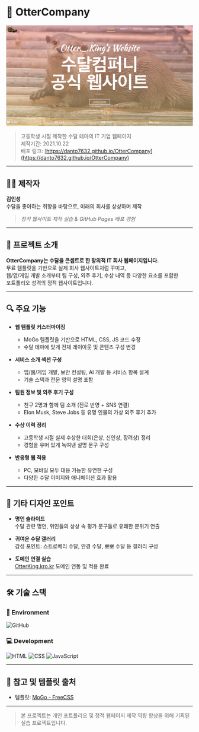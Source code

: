 # 🦦 OtterCompany  
![Main Image](/preview/main.png)
> 고등학생 시절 제작한 수달 테마의 IT 기업 웹페이지  
> 제작기간: 2021.10.22  
> 배포 링크: [https://danto7632.github.io/OtterCompany](https://danto7632.github.io/OtterCompany)

---

## 🧑‍💻 제작자

**김인성**  
수달을 좋아하는 취향을 바탕으로, 미래의 회사를 상상하며 제작  
> _정적 웹사이트 제작 실습 & GitHub Pages 배포 경험_

---

## 📌 프로젝트 소개

**OtterCompany는 수달을 콘셉트로 한 창의적 IT 회사 웹페이지입니다.**  
무료 템플릿을 기반으로 실제 회사 웹사이트처럼 꾸미고,  
웹/앱/게임 개발 소개부터 팀 구성, 외주 후기, 수상 내역 등 다양한 요소를 포함한  
포트폴리오 성격의 정적 웹사이트입니다.

---

## 🔍 주요 기능

- **웹 템플릿 커스터마이징**
  - MoGo 템플릿을 기반으로 HTML, CSS, JS 코드 수정
  - 수달 테마에 맞게 전체 레이아웃 및 콘텐츠 구성 변경

- **서비스 소개 섹션 구성**
  - 앱/웹/게임 개발, 보안 컨설팅, AI 개발 등 서비스 항목 설계
  - 기술 스택과 전문 영역 설명 포함

- **팀원 정보 및 외주 후기 구성**
  - 친구 2명과 함께 팀 소개 (진로 반영 + SNS 연결)
  - Elon Musk, Steve Jobs 등 유명 인물의 가상 외주 후기 추가

- **수상 이력 정리**
  - 고등학생 시절 실제 수상한 대회(은상, 신인상, 장려상) 정리
  - 경험을 유머 있게 녹여낸 설명 문구 구성

- **반응형 웹 적용**
  - PC, 모바일 모두 대응 가능한 유연한 구성
  - 다양한 수달 이미지와 애니메이션 효과 활용

---

## 🎨 기타 디자인 포인트

- **명언 슬라이드**  
  수달 관련 명언, 위인들의 상상 속 평가 문구들로 유쾌한 분위기 연출

- **귀여운 수달 갤러리**  
  감성 포인트: 스트로베리 수달, 안경 수달, 뽀뽀 수달 등 갤러리 구성

- **도메인 연결 실습**  
  [OtterKing.kro.kr](http://OtterKing.kro.kr) 도메인 연동 및 적용 완료

---

## 🛠 기술 스택

### 📁 Environment
![GitHub](https://img.shields.io/badge/GitHub_Pages-121013?style=for-the-badge&logo=github&logoColor=white)

### 💻 Development
![HTML](https://img.shields.io/badge/HTML5-E34F26?style=for-the-badge&logo=html5&logoColor=white)
![CSS](https://img.shields.io/badge/CSS3-1572B6?style=for-the-badge&logo=css3&logoColor=white)
![JavaScript](https://img.shields.io/badge/JavaScript-F7DF1E?style=for-the-badge&logo=javascript&logoColor=black)

---

## 🔗 참고 및 템플릿 출처

- 템플릿: [MoGo - FreeCSS](https://www.free-css.com/free-css-templates/page224/mogo)

---

> 본 프로젝트는 개인 포트폴리오 및 정적 웹페이지 제작 역량 향상을 위해 기획된 실습 프로젝트입니다.

